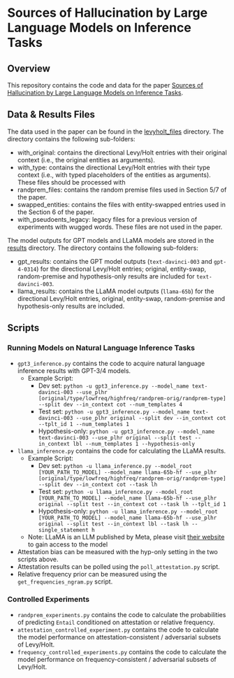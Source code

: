 # Sources of Hallucination by Large Language Models on Inference Tasks

## Overview
This repository contains the code and data for the paper [Sources of Hallucination by Large Language Models on Inference Tasks](https://arxiv.org/abs/2305.14552).

## Data & Results Files

The data used in the paper can be found in the [levyholt_files](levyholt_files) directory. The directory contains the following sub-folders:

- with_original: contains the directional Levy/Holt entries with their original context (i.e., the original entities as arguments).
- with_type: contains the directional Levy/Holt entries with their type context (i.e., with typed placeholders of the entities as arguments). These files should be processed with 
- randprem_files: contains the random premise files used in Section 5/7 of the paper.
- swapped_entities: contains the files with entity-swapped entries used in the Section 6 of the paper.
- with_pseudoents_legacy: legacy files for a previous version of experiments with wugged words. These files are not used in the paper.

The model outputs for GPT models and LLaMA models are stored in the [results](./results/levyholt_results) directory. The directory contains the following sub-folders:

- gpt_results: contains the GPT model outputs (`text-davinci-003` and `gpt-4-0314`) for the directional Levy/Holt entries; original, entity-swap, random-premise and hypothesis-only results are included for `text-davinci-003`.
- llama_results: contains the LLaMA model outputs (`llama-65b`) for the directional Levy/Holt entries, original, entity-swap, random-premise and hypothesis-only results are included.

## Scripts

### Running Models on Natural Language Inference Tasks

- `gpt3_inference.py` contains the code to acquire natural language inference results with GPT-3/4 models.
  - Example Script: 
    - Dev set: `python -u gpt3_inference.py --model_name text-davinci-003 --use_plhr [original/type/lowfreq/highfreq/randprem-orig/randprem-type] --split dev --in_context cot --num_templates 4`
    - Test set: `python -u gpt3_inference.py --model_name text-davinci-003 --use_plhr original --split dev --in_context cot --tplt_id 1 --num_templates 1`
    - Hypothesis-only: `python -u gpt3_inference.py --model_name text-davinci-003 --use_plhr original --split test --in_context lbl --num_templates 1 --hypothesis-only`
- `llama_inference.py` contains the code for calculating the LLaMA results.
  - Example Script:
    - Dev set: `python -u llama_inference.py --model_root [YOUR_PATH_TO_MODEL] --model_name llama-65b-hf --use_plhr [original/type/lowfreq/highfreq/randprem-orig/randprem-type] --split dev --in_context cot --task lh`
    - Test set: `python -u llama_inference.py --model_root [YOUR_PATH_TO_MODEL] --model_name llama-65b-hf --use_plhr original --split test --in_context cot --task lh --tplt_id 1`
    - Hypothesis-only: `python -u llama_inference.py --model_root [YOUR_PATH_TO_MODEL] --model_name llama-65b-hf --use_plhr original --split test --in_context lbl --task lh --single_statement h`
  - Note: LLaMA is an LLM published by Meta, please visit [their website](https://ai.facebook.com/blog/large-language-model-llama-meta-ai/) to gain access to the model
- Attestation bias can be measured with the hyp-only setting in the two scripts above.
- Attestation results can be polled using the `poll_attestation.py` script.
- Relative frequency prior can be measured using the `get_frequencies_ngram.py` script.

### Controlled Experiments
- `randprem_experiments.py` contains the code to calculate the probabilities of predicting `Entail` conditioned on attestation or relative frequency.
- `attestation_controlled_experiment.py` contains the code to calculate the model performance on attestation-consistent / adversarial subsets of Levy/Holt.
- `frequency_controlled_experiments.py` contains the code to calculate the model performance on frequency-consistent / adversarial subsets of Levy/Holt.

